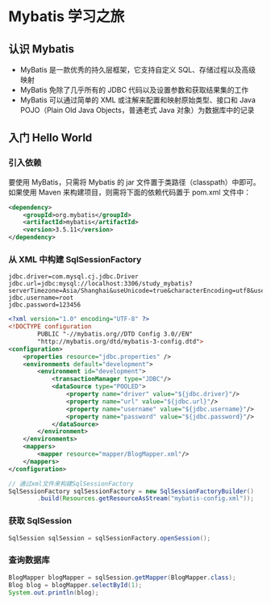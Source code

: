 # Mybatis 学习之旅
## 认识 Mybatis
* MyBatis 是一款优秀的持久层框架，它支持自定义 SQL、存储过程以及高级映射
* MyBatis 免除了几乎所有的 JDBC 代码以及设置参数和获取结果集的工作
* MyBatis 可以通过简单的 XML 或注解来配置和映射原始类型、接口和 Java POJO（Plain Old Java Objects，普通老式 Java 对象）为数据库中的记录
## 入门 Hello World
### 引入依赖
要使用 MyBatis，只需将 Mybatis 的 jar 文件置于类路径（classpath）中即可。
如果使用 Maven 来构建项目，则需将下面的依赖代码置于 pom.xml 文件中：
```xml
<dependency>
    <groupId>org.mybatis</groupId>
    <artifactId>mybatis</artifactId>
    <version>3.5.11</version>
</dependency>
```
### 从 XML 中构建 SqlSessionFactory
```properties
jdbc.driver=com.mysql.cj.jdbc.Driver
jdbc.url=jdbc:mysql://localhost:3306/study_mybatis?serverTimezone=Asia/Shanghai&useUnicode=true&characterEncoding=utf8&useSSL=false
jdbc.username=root
jdbc.password=123456
```
```xml
<?xml version="1.0" encoding="UTF-8" ?>
<!DOCTYPE configuration
        PUBLIC "-//mybatis.org//DTD Config 3.0//EN"
        "http://mybatis.org/dtd/mybatis-3-config.dtd">
<configuration>
    <properties resource="jdbc.properties" />
    <environments default="development">
        <environment id="development">
            <transactionManager type="JDBC"/>
            <dataSource type="POOLED">
                <property name="driver" value="${jdbc.driver}"/>
                <property name="url" value="${jdbc.url}"/>
                <property name="username" value="${jdbc.username}"/>
                <property name="password" value="${jdbc.password}"/>
            </dataSource>
        </environment>
    </environments>
    <mappers>
        <mapper resource="mapper/BlogMapper.xml"/>
    </mappers>
</configuration>
```
```java
// 通过xml文件来构建SqlSessionFactory
SqlSessionFactory sqlSessionFactory = new SqlSessionFactoryBuilder()
        .build(Resources.getResourceAsStream("mybatis-config.xml"));
```
### 获取 SqlSession
```java
SqlSession sqlSession = sqlSessionFactory.openSession();
```
### 查询数据库
```java
BlogMapper blogMapper = sqlSession.getMapper(BlogMapper.class);
Blog blog = blogMapper.selectById(1);
System.out.println(blog);
```